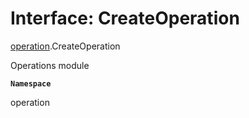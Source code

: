 # Interface: CreateOperation

[operation](../modules/operation.md).CreateOperation

Operations module

**`Namespace`**

operation

